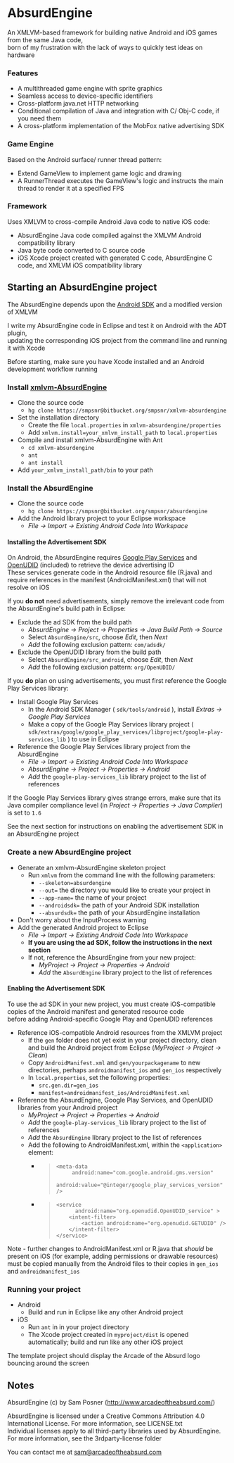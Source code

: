 # __AbsurdEngine__

An XMLVM-based framework for building native Android and iOS games from the same Java code,  
born of my frustration with the lack of ways to quickly test ideas on hardware

### Features

* A multithreaded game engine with sprite graphics
* Seamless access to device-specific identifiers
* Cross-platform java.net HTTP networking
* Conditional compilation of Java and integration with C/ Obj-C code, if you need them
* A cross-platform implementation of the MobFox native advertising SDK

### Game Engine

Based on the Android surface/ runner thread pattern:

* Extend GameView to implement game logic and drawing
* A RunnerThread executes the GameView's logic and instructs the main thread to render it at a specified FPS   

### Framework

Uses XMLVM to cross-compile Android Java code to native iOS code:

* AbsurdEngine Java code compiled against the XMLVM Android compatibility library
* Java byte code converted to C source code
* iOS Xcode project created with generated C code, AbsurdEngine C code, and XMLVM iOS compatibility library

## __Starting an AbsurdEngine project__

The AbsurdEngine depends upon the [Android SDK](https://developer.android.com/sdk/index.html) and a modified version of XMLVM

I write my AbsurdEngine code in Eclipse and test it on Android with the ADT plugin,   
updating the corresponding iOS project from the command line and running it with Xcode  

Before starting, make sure you have Xcode installed and an Android development workflow running

### Install [xmlvm-AbsurdEngine](https://bitbucket.org/smpsnr/xmlvm-absurdengine)

* Clone the source code
    * `hg clone https://smpsnr@bitbucket.org/smpsnr/xmlvm-absurdengine`
* Set the installation directory
    * Create the file `local.properties` in `xmlvm-absurdengine/properties`
    * Add `xmlvm.install=your_xmlvm_install_path` to `local.properties`
* Compile and install xmlvm-AbsurdEngine with Ant
    * `cd xmlvm-absurdengine`
    * `ant`
    * `ant install`
* Add `your_xmlvm_install_path/bin` to your path

### Install the AbsurdEngine
* Clone the source code
    * `hg clone https://smpsnr@bitbucket.org/smpsnr/absurdengine`
* Add the Android library project to your Eclipse workspace
    * *File -> Import -> Existing Android Code Into Workspace*

#### Installing the Advertisement SDK

On Android, the AbsurdEngine requires [Google Play Services](https://developer.android.com/google/play-services/index.html) and [OpenUDID](https://github.com/vieux/OpenUDID) (included) to retrieve the device advertising ID  
These services generate code in the Android resource file (R.java) and require references in the manifest (AndroidManifest.xml) that will not resolve on iOS

If you __do not__ need advertisements, simply remove the irrelevant code from the AbsurdEngine's build path in Eclipse:  

* Exclude the ad SDK from the build path
    * *AbsurdEngine -> Project -> Properties -> Java Build Path -> Source*
    * Select `AbsurdEngine/src`, choose *Edit*, then *Next*
    * *Add* the following exclusion pattern: `com/adsdk/`
* Exclude the OpenUDID library from the build path
    * Select `AbsurdEngine/src_android`, choose *Edit*, then *Next*
    * *Add* the following exclusion pattern: `org/OpenUDID/`

If you __do__ plan on using advertisements, you must first reference the Google Play Services library:

* Install Google Play Services
    * In the Android SDK Manager ( `sdk/tools/android` ), install *Extras -> Google Play Services*
    * Make a copy of the Google Play Services library project ( `sdk/extras/google/google_play_services/libproject/google-play-services_lib` ) to use in Eclipse
* Reference the Google Play Services library project from the AbsurdEngine
    * *File -> Import -> Existing Android Code Into Workspace*
    * *AbsurdEngine -> Project -> Properties -> Android*
    * *Add* the `google-play-services_lib` library project to the list of references 

If the Google Play Services library gives strange errors, make sure that its Java compiler compliance level (in *Project -> Properties -> Java Compiler*) is set to `1.6`  

See the next section for instructions on enabling the advertisement SDK in an AbsurdEngine project

### Create a new AbsurdEngine project 

* Generate an xmlvm-AbsurdEngine skeleton project
    * Run `xmlvm` from the command line with the following parameters:
        * `--skeleton=absurdengine`
        * `--out=`        the directory you would like to create your project in    
        * `--app-name=`   the name of your project
        * `--androidsdk=` the path of your Android SDK installation
        * `--absurdsdk=`  the path of your AbsurdEngine installation 
* Don't worry about the InputProcess warning        
* Add the generated Android project to Eclipse
    * *File -> Import -> Existing Android Code Into Workspace*
    * __If you are using the ad SDK, follow the instructions in the next section__ 
    * If not, reference the AbsurdEngine from your new project:
        * *MyProject -> Project -> Properties -> Android*
        * *Add* the `AbsurdEngine` library project to the list of references

#### Enabling the Advertisement SDK

To use the ad SDK in your new project, you must create iOS-compatible copies of the Android manifest and generated resource code  
before adding Android-specific Google Play and OpenUDID references  

* Reference iOS-compatible Android resources from the XMLVM project
    * If the `gen` folder does not yet exist in your project directory, clean and build the Android project from Eclipse (*MyProject -> Project -> Clean*)
    * Copy `AndroidManifest.xml` and `gen/yourpackagename` to new directories, perhaps `androidmanifest_ios` and `gen_ios` respectively
    * In `local.properties`, set the following properties:
        * `src.gen.dir=gen_ios`
        * `manifest=androidmanifest_ios/AndroidManifest.xml`
* Reference the AbsurdEngine, Google Play Services, and OpenUDID libraries from your Android project
    * *MyProject -> Project -> Properties -> Android*
    * *Add* the `google-play-services_lib` library project to the list of references
    * *Add* the `AbsurdEngine` library project to the list of references
    * Add the following to AndroidManifest.xml, within the `<application>` element:
        * >     <meta-data  
          >          android:name="com.google.android.gms.version"  
          >          android:value="@integer/google_play_services_version" />
        * >     <service 
          >           android:name="org.openudid.OpenUDID_service" >
          >			<intent-filter>
          >				<action android:name="org.openudid.GETUDID" />
          >			</intent-filter>
          >		</service>

Note - further changes to AndroidManifest.xml or R.java that *should* be present on iOS (for example, adding permissions or drawable resources)  
must be copied manually from the Android files to their copies in `gen_ios` and `androidmanifest_ios`

### Running your project

* Android
    * Build and run in Eclipse like any other Android project
* iOS
    * Run `ant` in in your project directory
    * The Xcode project created in `myproject/dist` is opened automatically; build and run like any other iOS project
    
The template project should display the Arcade of the Absurd logo bouncing around the screen

## __Notes__

AbsurdEngine
(c) by Sam Posner (http://www.arcadeoftheabsurd.com/)

AbsurdEngine is licensed under a
Creative Commons Attribution 4.0 International License. For more information, see LICENSE.txt  
Individual licenses apply to all third-party libraries used by AbsurdEngine. For more information, see the 3rdparty-license folder

You can contact me at <sam@arcadeoftheabsurd.com>